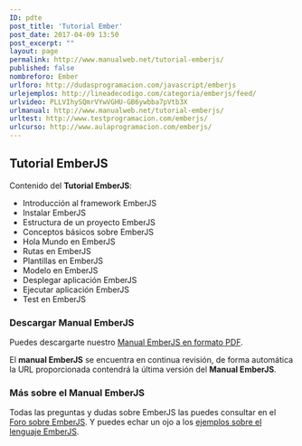 ```yaml
---
ID: pdte
post_title: 'Tutorial Ember'
post_date: 2017-04-09 13:50
post_excerpt: ""
layout: page
permalink: http://www.manualweb.net/tutorial-emberjs/
published: false
nombreforo: Ember
urlforo: http://dudasprogramacion.com/javascript/emberjs
urlejemplos: http://lineadecodigo.com/categoria/emberjs/feed/
urlvideo: PLLVIhySQmrVYwVGHU-GB6ywbba7pVtb3X
urlmanual: http://www.manualweb.net/tutorial-emberjs/
urltest: http://www.testprogramacion.com/emberjs/
urlcurso: http://www.aulaprogramacion.com/emberjs/
---
```


## Tutorial EmberJS

Contenido del **Tutorial EmberJS**:

* Introducción al framework EmberJS
* Instalar EmberJS
* Estructura de un proyecto EmberJS
* Conceptos básicos sobre EmberJS
* Hola Mundo en EmberJS
* Rutas en EmberJS
* Plantillas en EmberJS
* Modelo en EmberJS
* Desplegar aplicación EmberJS
* Ejecutar aplicación EmberJS
* Test en EmberJS

### Descargar Manual EmberJS
Puedes descargarte nuestro [Manual EmberJS en formato PDF](https://gitprint.com/manualweb/manualweb/blob/master/ember/pdf/tutorial-ember-pdf.md).

El **manual EmberJS** se encuentra en continua revisión, de forma automática la URL proporcionada contendrá la última versión del **Manual EmberJS**.

### Más sobre el Manual EmberJS
Todas las preguntas y dudas sobre EmberJS las puedes consultar en el [Foro sobre EmberJS][1]. Y puedes echar un ojo a los [ejemplos sobre el lenguaje EmberJS][2].


[1]: [http://dudasprogramacion.com/javascript/emberjs]
[2]: [http://lineadecodigo.com/categoria/emberjs]
